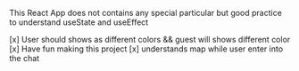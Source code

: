 
This React App does not contains any special particular but good practice to understand useState and useEffect

[x] User should shows as different colors && guest will shows different color
[x] Have fun making this project
[x] understands map while user enter into the chat